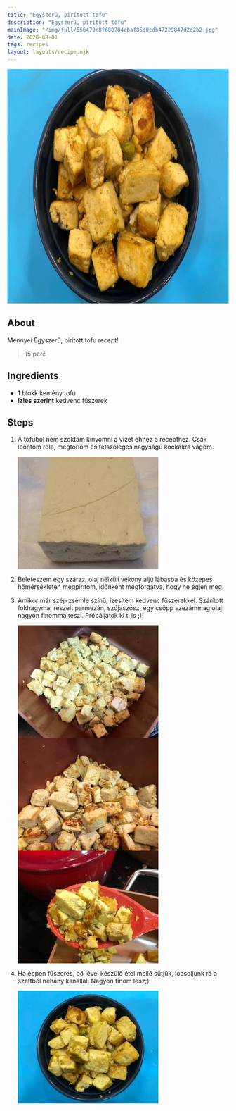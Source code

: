 ```yaml
---
title: "Egyszerű, pirított tofu"
description: "Egyszerű, pirított tofu"
mainImage: "/img/full/556479c8f680784ebaf85d0cdb47229847d2d2b2.jpg"
date: 2020-08-01
tags: recipes
layout: layouts/recipe.njk
---
```

                            
<p align="center"><a href="https://cookpad.com/hu/receptek/13321375-egyszeru-piritott-tofu" rel="Recipe source page"><img width="751" height="532" src="/img/full/556479c8f680784ebaf85d0cdb47229847d2d2b2.jpg"/></a></p>

## About
Mennyei Egyszerű, pirított tofu recept! 

> 15 perc 

## Ingredients
* **1** blokk kemény tofu
* **ízlés szerint** kedvenc fűszerek

## Steps

1. A tofuból nem szoktam kinyomni a vizet ehhez a recepthez. Csak leöntöm róla, megtörlöm és tetszőleges nagyságú kockákra vágom.
 
    <p><img width="320" height="256" align="left" src="/img/full/d8761d8b367f2c86aa9fb39d8bb305df6fc4c697.jpg"/></p><div style="clear: both"/>

2. Beleteszem egy száraz, olaj nélküli vékony aljú lábasba és közepes hőmérsékleten megpirítom, időnként megforgatva, hogy ne égjen meg.
 
    <div style="clear: both"/>

3. Amikor már szép zsemle színű, ízesítem kedvenc fűszerekkel. Szárított fokhagyma, reszelt parmezán, szójaszósz, egy csöpp szezámmag olaj nagyon finommá teszi. Próbáljátok ki ti is ;)!
 
    <p><img width="320" height="256" align="left" src="/img/full/ef30ea2806a9f892764ddcd8ecde858f764e5a79.jpg"/></p><p><img width="320" height="256" align="left" src="/img/full/835e2a2ebae358321ddbc33f6a509c78a63d9548.jpg"/></p><p><img width="320" height="256" align="left" src="/img/full/e36f73a2ca1c7046ff1762ce261ba3943ebaae2e.jpg"/></p><div style="clear: both"/>

4. Ha éppen fűszeres, bő lével készülő étel mellé sütjük, locsoljunk rá a szaftból néhány kanállal. Nagyon finom lesz;)
 
    <p><img width="320" height="256" align="left" src="/img/full/70d0966604f48ff8711303820ec0a730792532c8.jpg"/></p><div style="clear: both"/>

